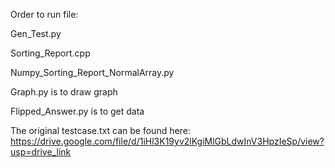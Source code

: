 Order to run file:

Gen_Test.py

Sorting_Report.cpp

Numpy_Sorting_Report_NormalArray.py

Graph.py is to draw graph

Flipped_Answer.py is to get data

The original testcase.txt can be found here: https://drive.google.com/file/d/1iHl3K19yv2lKgiMlGbLdwInV3HpzIeSp/view?usp=drive_link
